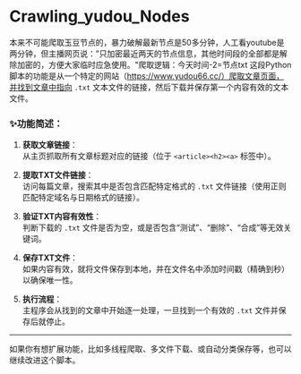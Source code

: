 # Crawling_yudou_Nodes
本来不可能爬取玉豆节点的，暴力破解最新节点是50多分钟，人工看youtube是两分钟，但主播网页说：”只加密最近两天的节点信息，其他时间段的全部都是解除加密的，方便大家临时应急使用。"爬取逻辑：今天时间-2=节点txt
这段Python脚本的功能是从一个特定的网站（https://www.yudou66.cc/）爬取文章页面，并找到文章中指向 `.txt` 文本文件的链接，然后下载并保存第一个内容有效的文本文件。

### ✨功能简述：

1. **获取文章链接**：  
   从主页抓取所有文章标题对应的链接（位于 `<article><h2><a>` 标签中）。

2. **提取TXT文件链接**：  
   访问每篇文章，搜索其中是否包含匹配特定格式的 `.txt` 文件链接（使用正则匹配特定域名与日期格式的链接）。

3. **验证TXT内容有效性**：  
   判断下载的 `.txt` 文件是否为空，或是否包含“测试”、“删除”、“合成”等无效关键词。

4. **保存TXT文件**：  
   如果内容有效，就将文件保存到本地，并在文件名中添加时间戳（精确到秒）以确保唯一性。

5. **执行流程**：  
   主程序会从找到的文章中开始逐一处理，一旦找到一个有效的 `.txt` 文件并保存后就停止。

---

如果你有想扩展功能，比如多线程爬取、多文件下载、或自动分类保存等，也可以继续改进这个脚本。
